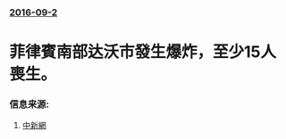 ### [2016-09-2](/news/2016/09/2/index.md)

##### 
# 菲律賓南部达沃市發生爆炸，至少15人喪生。 




### 信息来源:

1. [中新網](http://www.chinanews.com/gj/2016/09-03/7992924.shtml)
